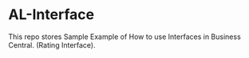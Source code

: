 # AL-Interface
This repo stores Sample Example of How to use Interfaces in Business Central. (Rating Interface).
